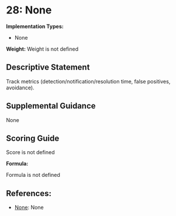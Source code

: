 # 28: None

**Implementation Types:**

- None

**Weight:** Weight is not defined

## Descriptive Statement

Track metrics (detection/notification/resolution time, false positives, avoidance).

## Supplemental Guidance

None

## Scoring Guide

Score is not defined

**Formula:**

Formula is not defined

## References:

- [None](None): None
